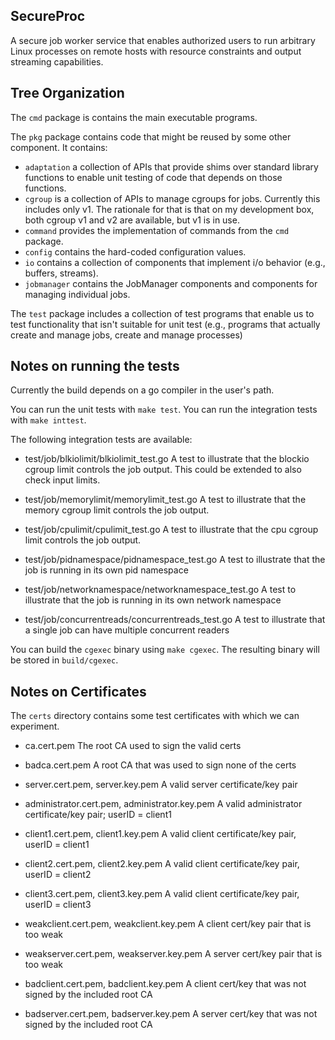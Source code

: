 ## SecureProc
A secure job worker service that enables authorized users to run arbitrary Linux processes on remote hosts with resource constraints and output streaming capabilities.

## Tree Organization

The `cmd` package is contains the main executable programs.

The `pkg` package contains code that might be reused by some other component.
It contains:
* `adaptation` a collection of APIs that provide shims over standard library
  functions to enable unit testing of code that depends on those functions.
* `cgroup` is a collection of APIs to manage cgroups for jobs.  Currently
  this includes only v1.  The rationale for that is that on my development
  box, both cgroup v1 and v2 are available, but v1 is in use.
* `command` provides the implementation of commands from the `cmd` package.
* `config` contains the hard-coded configuration values.
* `io` contains a collection of components that implement i/o behavior
   (e.g., buffers, streams).
* `jobmanager` contains the JobManager components and components for
  managing individual jobs.

The `test` package includes a collection of test programs that enable us to
test functionality that isn't suitable for unit test (e.g., programs that
actually create and manage jobs, create and manage processes)

## Notes on running the tests

Currently the build depends on a go compiler in the user's path.

You can run the unit tests with `make test`.  You can run the integration
tests with `make inttest`.

The following integration tests are available:
* test/job/blkiolimit/blkiolimit\_test.go
  A test to illustrate that the blockio cgroup limit controls the job output.
  This could be extended to also check input limits.

* test/job/memorylimit/memorylimit\_test.go
  A test to illustrate that the memory cgroup limit controls the job output.

* test/job/cpulimit/cpulimit\_test.go
  A test to illustrate that the cpu cgroup limit controls the job output.

* test/job/pidnamespace/pidnamespace\_test.go
  A test to illustrate that the job is running in its own pid namespace

* test/job/networknamespace/networknamespace\_test.go
  A test to illustrate that the job is running in its own network namespace

* test/job/concurrentreads/concurrentreads\_test.go
  A test to illustrate that a single job can have multiple concurrent readers

You can build the `cgexec` binary using `make cgexec`.  The resulting binary
will be stored in `build/cgexec`.

## Notes on Certificates
The `certs` directory contains some test certificates with which we can
experiment.

* ca.cert.pem 
  The root CA used to sign the valid certs

* badca.cert.pem 
  A root CA that was used to sign none of the certs

* server.cert.pem, server.key.pem 
  A valid server certificate/key pair

* administrator.cert.pem, administrator.key.pem 
  A valid administrator certificate/key pair; userID = client1

* client1.cert.pem, client1.key.pem 
  A valid client certificate/key pair, userID = client1

* client2.cert.pem, client2.key.pem 
  A valid client certificate/key pair, userID = client2

* client3.cert.pem, client3.key.pem 
  A valid client certificate/key pair, userID = client3

* weakclient.cert.pem, weakclient.key.pem 
  A client cert/key pair that is too weak

* weakserver.cert.pem, weakserver.key.pem 
  A server cert/key pair that is too weak

* badclient.cert.pem, badclient.key.pem 
  A client cert/key that was not signed by the included root CA

* badserver.cert.pem, badserver.key.pem 
  A server cert/key that was not signed by the included root CA